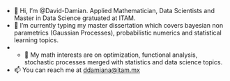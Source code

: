 - 👋 Hi, I’m @David-Damian. Applied Mathematician, Data Scientists and Master in Data Science gratuated at ITAM.
- 🌱 I’m currently typing my master dissertation which covers bayesian non parametrics (Gaussian Processes), probabilistic numerics and statistical learning topics.
- - 👀 My math interests are on optimization, functional analysis, stochastic processes merged with statistics and data science topics.
- 📫 You can reach me at ddamiana@itam.mx

<!---
David-Damian/David-Damian is a ✨ special ✨ repository because its `README.md` (this file) appears on your GitHub profile.
You can click the Preview link to take a look at your changes.
--->
